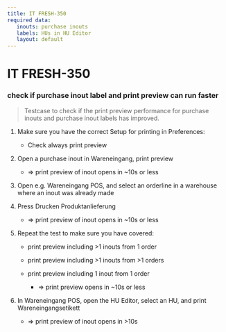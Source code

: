 ```yaml
---
title: IT FRESH-350
required data:
   inouts: purchase inouts 
   labels: HUs in HU Editor   
   layout: default
---
```


# IT FRESH-350
### check if purchase inout label and print preview can run faster
> Testcase to check if the print preview performance
> for purchase inouts and purchase inout labels has
> improved.


1. Make sure you have the correct Setup for printing in Preferences:
	
	* Check always print preview
	
1. Open a purchase inout in Wareneingang, print preview 

	* => print preview of inout opens in ~10s or less
	
1. Open e.g. Wareneingang POS, and select an orderline in a warehouse where an inout was already made

1. Press Drucken Produktanlieferung

	* => print preview of inout opens in ~10s or less
	
1. Repeat the test to make sure you have covered:

	* print preview including >1 inouts from 1 order
	* print preview including >1 inouts from >1 orders
	* print preview including 1 inout from 1 order
	
		* => print preview opens in ~10s or less
		
1. In Wareneingang POS, open the HU Editor, select an HU, and print Wareneingangsetikett

	* => print preview of inout opens in >10s 
	

